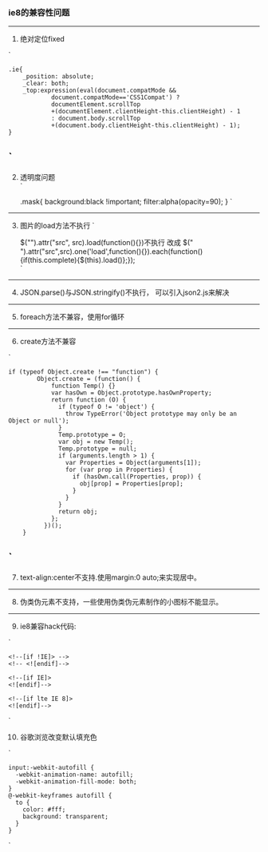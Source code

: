### ie8的兼容性问题
---
1. 绝对定位fixed<br>

`

    .ie{  
        _position: absolute; 
        _clear: both;  
        _top:expression(eval(document.compatMode &&  
                document.compatMode=='CSS1Compat') ?  
                documentElement.scrollTop  
                +(documentElement.clientHeight-this.clientHeight) - 1  
                : document.body.scrollTop  
                +(document.body.clientHeight-this.clientHeight) - 1);
    }

`
---
2. 透明度问题<br>
`

    .mask{
        background:black !important;
        filter:alpha(opacity=90);
    }
`
---
3. 图片的load方法不执行 
`

    $("<img/>").attr("src", src).load(function(){})不执行
    改成
    $("<img/>").attr("src",src).one('load',function(){}).each(function() {if(this.complete){$(this).load()};});  
`
---    

4. JSON.parse()与JSON.stringify()不执行，
    可以引入json2.js来解决
---
5. foreach方法不兼容，使用for循环
---
6. create方法不兼容

`

    if (typeof Object.create !== "function") {
			Object.create = (function() {
				function Temp() {}
				var hasOwn = Object.prototype.hasOwnProperty;
				return function (O) {
				  if (typeof O != 'object') {
					throw TypeError('Object prototype may only be an Object or null');
				  }
				  Temp.prototype = O;
				  var obj = new Temp();
				  Temp.prototype = null; 
				  if (arguments.length > 1) {
					var Properties = Object(arguments[1]);
					for (var prop in Properties) {
					  if (hasOwn.call(Properties, prop)) {
						obj[prop] = Properties[prop];
					  }
					}
				  }
				  return obj;
				};
			  })();
		}


`
------

7. text-align:center不支持.使用margin:0 auto;来实现居中。

----

8. 伪类伪元素不支持，一些使用伪类伪元素制作的小图标不能显示。

---

9. ie8兼容hack代码:

`

	<!--[if !IE]> -->
	<!-- <![endif]-->

	<!--[if IE]>
	<![endif]-->

	<!--[if lte IE 8]>
	<![endif]-->

	

`

10. 谷歌浏览改变默认填充色


`

	input:-webkit-autofill {
	  -webkit-animation-name: autofill;
	  -webkit-animation-fill-mode: both;
	}
	@-webkit-keyframes autofill {
	  to {
	    color: #fff;
	    background: transparent;
	  }
	}


`